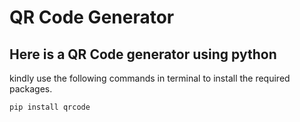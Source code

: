 # QR Code Generator

## Here is a QR Code generator using python

kindly use the following commands in terminal to install the required packages.
```
pip install qrcode
```

